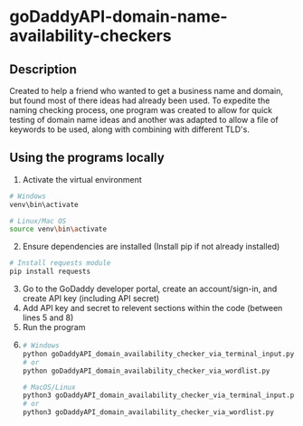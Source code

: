 # goDaddyAPI-domain-name-availability-checkers

## Description
Created to help a friend who wanted to get a business name and domain, but found most of there ideas had already been used. To expedite the naming checking process, one program was created to allow for quick testing of domain name ideas and another was adapted to allow a file of keywords to be used, along with combining with different TLD's. 

## Using the programs locally
1. Activate the virtual environment
``` bash
# Windows
venv\bin\activate

# Linux/Mac OS
source venv\bin\activate
```
2. Ensure dependencies are installed (Install pip if not already installed)
``` bash
# Install requests module
pip install requests
```
3. Go to the GoDaddy developer portal, create an account/sign-in, and create API key (including API secret)
4. Add API key and secret to relevent sections within the code (between lines 5 and 8)
5. Run the program
6. ``` bash
   # Windows
   python goDaddyAPI_domain_availability_checker_via_terminal_input.py
   # or
   python goDaddyAPI_domain_availability_checker_via_wordlist.py

   # MacOS/Linux
   python3 goDaddyAPI_domain_availability_checker_via_terminal_input.py
   # or
   python3 goDaddyAPI_domain_availability_checker_via_wordlist.py
   ````
